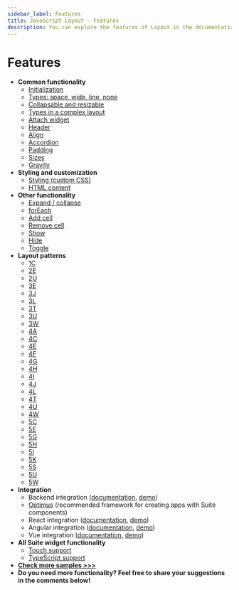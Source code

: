 ```yaml
---
sidebar_label: Features
title: JavaScript Layout - Features 
description: You can explore the features of Layout in the documentation of the DHTMLX JavaScript UI library. Browse developer guides and API reference, try out code examples and live demos, and download a free 30-day evaluation version of DHTMLX Suite 7.
---
```


# Features

- **Common functionality**
  - [Initialization](https://snippet.dhtmlx.com/ls3cbcys)
  - [Types: space, wide, line, none](https://snippet.dhtmlx.com/9ge1a4zx)
  - [Collapsable and resizable](https://snippet.dhtmlx.com/f1f49n35)
  - [Types in a complex layout](https://snippet.dhtmlx.com/w00fgl57)
  - [Attach widget](https://snippet.dhtmlx.com/6wuxj6sh)
  - [Header](https://snippet.dhtmlx.com/bxqnzesl)
  - [Align](https://snippet.dhtmlx.com/4w1033c9)
  - [Accordion](https://snippet.dhtmlx.com/r2e0y6n7)
  - [Padding](https://snippet.dhtmlx.com/tk6tpwwv)
  - [Sizes](https://snippet.dhtmlx.com/miej9gb9)
  - [Gravity](https://snippet.dhtmlx.com/1u521djj)
- **Styling and customization**
  - [Styling (custom CSS)](https://snippet.dhtmlx.com/pwxmf0lx)
  - [HTML content](https://snippet.dhtmlx.com/6x76kgyq)
- **Other functionality**
  - [Expand / collapse](https://snippet.dhtmlx.com/h0wtlpyk)
  - [forEach](https://snippet.dhtmlx.com/9hfntqpy)
  - [Add cell](https://snippet.dhtmlx.com/n7bfbmfe)
  - [Remove cell](https://snippet.dhtmlx.com/tnujp7jk)
  - [Show](https://snippet.dhtmlx.com/v0q7gq26)
  - [Hide](https://snippet.dhtmlx.com/u0jd8ah3)
  - [Toggle](https://snippet.dhtmlx.com/t38tqk0k)
- **Layout patterns**
  - [1C](https://snippet.dhtmlx.com/mzlodj28)
  - [2E](https://snippet.dhtmlx.com/1oqx20ve)
  - [2U](https://snippet.dhtmlx.com/yr9mapji)
  - [3E](https://snippet.dhtmlx.com/v0w2p60c)
  - [3J](https://snippet.dhtmlx.com/p0fllgaa)
  - [3L](https://snippet.dhtmlx.com/bozlxz69)
  - [3T](https://snippet.dhtmlx.com/jnq5cnc7)
  - [3U](https://snippet.dhtmlx.com/678w7hgb)
  - [3W](https://snippet.dhtmlx.com/ag01de2d)
  - [4A](https://snippet.dhtmlx.com/gjr6j6ud)
  - [4C](https://snippet.dhtmlx.com/ww1qk9u7)
  - [4E](https://snippet.dhtmlx.com/m6nlb0bf)
  - [4F](https://snippet.dhtmlx.com/l4q0cth9)
  - [4G](https://snippet.dhtmlx.com/mwrfozsu)
  - [4H](https://snippet.dhtmlx.com/5ekykk2n)
  - [4I](https://snippet.dhtmlx.com/1c9yzjeu)
  - [4J](https://snippet.dhtmlx.com/8km3g1k2)
  - [4L](https://snippet.dhtmlx.com/1nqgjnqy)
  - [4T](https://snippet.dhtmlx.com/4v52yj8w)
  - [4U](https://snippet.dhtmlx.com/2s9pdfhv)
  - [4W](https://snippet.dhtmlx.com/uwb6hql7)
  - [5C](https://snippet.dhtmlx.com/rkpj3k4h)
  - [5E](https://snippet.dhtmlx.com/wnn4xfu4)
  - [5G](https://snippet.dhtmlx.com/v8zw7jzr)
  - [5H](https://snippet.dhtmlx.com/xr6jv9kk)
  - [5I](https://snippet.dhtmlx.com/873bxvak)
  - [5K](https://snippet.dhtmlx.com/v81rvnep)
  - [5S](https://snippet.dhtmlx.com/udo1jwmw)
  - [5U](https://snippet.dhtmlx.com/khbg58k4)
  - [5W](https://snippet.dhtmlx.com/jo5z28kr)
- **Integration**
  - Backend integration ([documentation](integration/suite_and_backend.md), [demo](https://github.com/DHTMLX/nodejs-suite-demo))
  - [Optimus](optimus_guides.md) (recommended framework for creating apps with Suite components)
  - React integration ([documentation](integration/suite_and_react.md), [demo](https://github.com/DHTMLX/react-widgets))
  - Angular integration ([documentation](integration/suite_and_angular.md), [demo](https://github.com/DHTMLX/angular-suite-demo))
  - Vue integration ([documentation](integration/suite_and_vue.md), [demo](https://github.com/DHTMLX/vue-suite-demo))
- **All Suite widget functionality**
  - [Touch support](https://snippet.dhtmlx.com/q3cu6x1a)
  - [TypeScript support](common_features/using_typescript.md)
- [**Check more samples >>>**](https://snippet.dhtmlx.com/all?text=layout)
- **Do you need more functionality? Feel free to share your suggestions in the comments below!**
